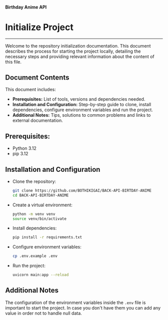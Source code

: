 #### Birthday Anime API
# Initialize Project
---

Welcome to the repository initialization documentation. This document describes the process for starting the
project locally, detailing the necessary steps and providing relevant information about the content of this file.

## Document Contents

This document includes:

- **Prerequisites:** List of tools, versions and dependencies needed.
- **Installation and Configuration:** Step-by-step guide to clone, install dependencies, configure environment
variables and run the project.
- **Additional Notes:** Tips, solutions to common problems and links to external documentation.

## Prerequisites:
- Python 3.12
- pip 3.12

## Installation and Configuration
- Clone the repository:
  ```bash
  git clone https://github.com/BOTHIKIGAI/BACK-API-BIRTDAY-ANIME
  cd BACK-API-BIRTDAY-ANIME
  ```
- Create a virtual environment:
  ```bash
  python -m venv venv
  source venv/bin/activate
  ```
- Install dependencies:
  ```bash
  pip install -r requirements.txt
  ```
- Configure environment variables:
  ```bash
  cp .env.example .env
  ```
- Run the project:
  ```bash
  uvicorn main:app --reload
  ```

## Additional Notes
The configuration of the environment variables inside the `.env` file is important to start the project. In case you don't have them you can add any value in order not to handle null data.
